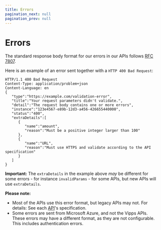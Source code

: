 ```yaml
---
title: Errors
pagination_next: null
pagination_prev: null
---
```



# Errors

The standard response body format for our errors in our APIs follows
[RFC 7807](https://tools.ietf.org/html/rfc7807).

Here is an example of an error sent together with a
`HTTP 400 Bad Request`:

```http
HTTP/1.1 400 Bad Request
Content-Type: application/problem+json
Content-Language: en
{
   "type":"https://example.com/validation-error",
   "title":"Your request parameters didn't validate.",
   "detail":"The request body contains one or more errors",
   "instance":"123e4567-e89b-12d3-a456-426655440000",
   "status":"400",
   "extraDetails":[
      {
         "name":"amount",
         "reason":"Must be a positive integer larger than 100"
      },
      {
         "name":"URL",
         "reason":"Must use HTTPS and validate according to the API specification"
      }
   ]
}
```

**Important:** The `extraDetails` in the example above _may_ be different for
some errors - for instance `invalidParams` - for some APIs, but new APIs
will use `extraDetails`.

**Please note:**

* Most of the APIs use this error format, but legacy APIs may not.
  For details: See each
  [API](https://developer.vippsmobilepay.com/docs/APIs)'s
  specification.
* Some errors are sent from Microsoft Azure, and not the Vipps APIs.
  These errors may have a different format, as they are not configurable.
  This includes authentication errors.
